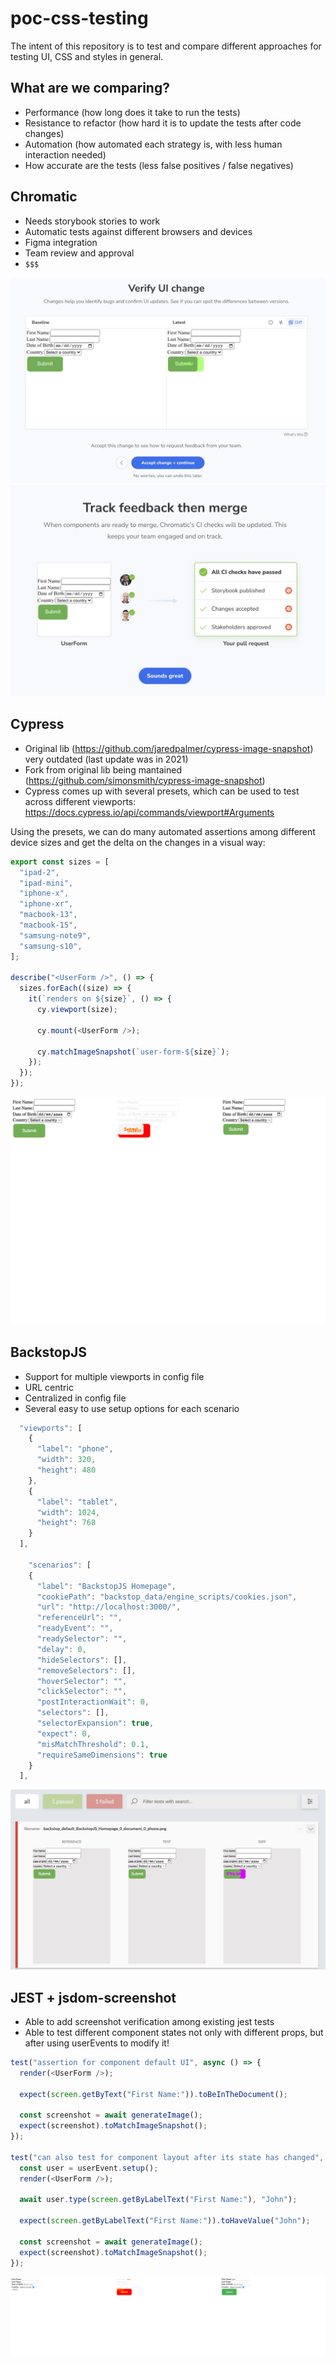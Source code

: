 # poc-css-testing

The intent of this repository is to test and compare different approaches for testing UI, CSS and styles in general.

## What are we comparing?

- Performance (how long does it take to run the tests)
- Resistance to refactor (how hard it is to update the tests after code changes)
- Automation (how automated each strategy is, with less human interaction needed)
- How accurate are the tests (less false positives / false negatives)

## Chromatic

- Needs storybook stories to work
- Automatic tests against different browsers and devices
- Figma integration
- Team review and approval
- `$$$`

![Chromatic Diff](images/chromatic-changes.png)
![Chromatic Review](images/chromatic-review.png)

## Cypress

- Original lib (https://github.com/jaredpalmer/cypress-image-snapshot) very outdated (last update was in 2021)
- Fork from original lib being mantained (https://github.com/simonsmith/cypress-image-snapshot)
- Cypress comes up with several presets, which can be used to test across different viewports: https://docs.cypress.io/api/commands/viewport#Arguments

Using the presets, we can do many automated assertions among different device sizes and get the delta on the changes in a visual way:

```javascript
export const sizes = [
  "ipad-2",
  "ipad-mini",
  "iphone-x",
  "iphone-xr",
  "macbook-13",
  "macbook-15",
  "samsung-note9",
  "samsung-s10",
];

describe("<UserForm />", () => {
  sizes.forEach((size) => {
    it(`renders on ${size}`, () => {
      cy.viewport(size);

      cy.mount(<UserForm />);

      cy.matchImageSnapshot(`user-form-${size}`);
    });
  });
});
```

![User Form iPhone X Diff](cypress/snapshots/src/components/UserForm/UserForm.cy.js/__diff_output__/user-form-iphone-x.diff.png)

## BackstopJS

- Support for multiple viewports in config file
- URL centric
- Centralized in config file
- Several easy to use setup options for each scenario

```javascript
  "viewports": [
    {
      "label": "phone",
      "width": 320,
      "height": 480
    },
    {
      "label": "tablet",
      "width": 1024,
      "height": 768
    }
  ],

    "scenarios": [
    {
      "label": "BackstopJS Homepage",
      "cookiePath": "backstop_data/engine_scripts/cookies.json",
      "url": "http://localhost:3000/",
      "referenceUrl": "",
      "readyEvent": "",
      "readySelector": "",
      "delay": 0,
      "hideSelectors": [],
      "removeSelectors": [],
      "hoverSelector": "",
      "clickSelector": "",
      "postInteractionWait": 0,
      "selectors": [],
      "selectorExpansion": true,
      "expect": 0,
      "misMatchThreshold": 0.1,
      "requireSameDimensions": true
    }
  ],
```

![iPhone  Diff](images/backstopJS-report.png)

## JEST + jsdom-screenshot

- Able to add screenshot verification among existing jest tests
- Able to test different component states not only with different props, but after using userEvents to modify it!

```javascript
test("assertion for component default UI", async () => {
  render(<UserForm />);

  expect(screen.getByText("First Name:")).toBeInTheDocument();

  const screenshot = await generateImage();
  expect(screenshot).toMatchImageSnapshot();
});

test("can also test for component layout after its state has changed", async () => {
  const user = userEvent.setup();
  render(<UserForm />);

  await user.type(screen.getByLabelText("First Name:"), "John");

  expect(screen.getByLabelText("First Name:")).toHaveValue("John");

  const screenshot = await generateImage();
  expect(screenshot).toMatchImageSnapshot();
});
```

![Diff after userEvent](src/components/UserForm/__image_snapshots__/__diff_output__/user-form-spec-js-renders-component-and-matches-image-snapshot-1-snap-diff.png)
